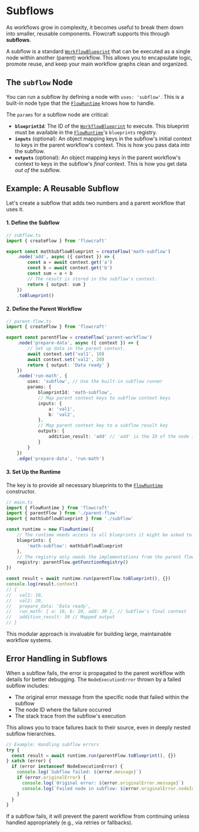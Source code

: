 # Subflows

As workflows grow in complexity, it becomes useful to break them down into smaller, reusable components. Flowcraft supports this through **subflows**.

A subflow is a standard [`WorkflowBlueprint`](/api/flow#workflowblueprint-interface) that can be executed as a single node within another (parent) workflow. This allows you to encapsulate logic, promote reuse, and keep your main workflow graphs clean and organized.

## The `subflow` Node

You can run a subflow by defining a node with `uses: 'subflow'`. This is a built-in node type that the [`FlowRuntime`](/api/runtime#flowruntime-class) knows how to handle.

The `params` for a subflow node are critical:
-   **`blueprintId`**: The ID of the [`WorkflowBlueprint`](/api/flow#workflowblueprint-interface) to execute. This blueprint must be available in the [`FlowRuntime`](/api/runtime#flowruntime-class)'s `blueprints` registry.
-   **`inputs`** (optional): An object mapping keys in the subflow's initial context to keys in the parent workflow's context. This is how you pass data *into* the subflow.
-   **`outputs`** (optional): An object mapping keys in the parent workflow's context to keys in the subflow's *final* context. This is how you get data *out of* the subflow.

## Example: A Reusable Subflow

Let's create a subflow that adds two numbers and a parent workflow that uses it.

#### 1. Define the Subflow

```typescript
// subflow.ts
import { createFlow } from 'flowcraft'

export const mathSubflowBlueprint = createFlow('math-subflow')
	.node('add', async ({ context }) => {
		const a = await context.get('a')
		const b = await context.get('b')
		const sum = a + b
		// The result is stored in the subflow's context.
		return { output: sum }
	})
	.toBlueprint()
```

#### 2. Define the Parent Workflow

```typescript
// parent-flow.ts
import { createFlow } from 'flowcraft'

export const parentFlow = createFlow('parent-workflow')
	.node('prepare-data', async ({ context }) => {
		// Set up data in the parent context.
		await context.set('val1', 10)
		await context.set('val2', 20)
		return { output: 'Data ready' }
	})
	.node('run-math', {
		uses: 'subflow', // Use the built-in subflow runner
		params: {
			blueprintId: 'math-subflow',
			// Map parent context keys to subflow context keys
			inputs: {
				a: 'val1',
				b: 'val2',
			},
			// Map parent context key to a subflow result key
			outputs: {
				addition_result: 'add' // 'add' is the ID of the node in the subflow
			}
		}
	})
	.edge('prepare-data', 'run-math')
```

#### 3. Set Up the Runtime

The key is to provide all necessary blueprints to the [`FlowRuntime`](/api/runtime#flowruntime-class) constructor.

```typescript
// main.ts
import { FlowRuntime } from 'flowcraft'
import { parentFlow } from './parent-flow'
import { mathSubflowBlueprint } from './subflow'

const runtime = new FlowRuntime({
	// The runtime needs access to all blueprints it might be asked to run.
	blueprints: {
		'math-subflow': mathSubflowBlueprint
	},
	// The registry only needs the implementations from the parent flow.
	registry: parentFlow.getFunctionRegistry()
})

const result = await runtime.run(parentFlow.toBlueprint(), {})
console.log(result.context)
// {
//   val1: 10,
//   val2: 20,
//   prepare_data: 'Data ready',
//   run_math: { a: 10, b: 20, add: 30 }, // Subflow's final context
//   addition_result: 30 // Mapped output
// }
```

This modular approach is invaluable for building large, maintainable workflow systems.

## Error Handling in Subflows

When a subflow fails, the error is propagated to the parent workflow with details for better debugging. The `NodeExecutionError` thrown by a failed subflow includes:

- The original error message from the specific node that failed within the subflow
- The node ID where the failure occurred
- The stack trace from the subflow's execution

This allows you to trace failures back to their source, even in deeply nested subflow hierarchies.

```typescript
// Example: Handling subflow errors
try {
  const result = await runtime.run(parentFlow.toBlueprint(), {})
} catch (error) {
  if (error instanceof NodeExecutionError) {
    console.log(`Subflow failed: ${error.message}`)
    if (error.originalError) {
      console.log(`Original error: ${error.originalError.message}`)
      console.log(`Failed node in subflow: ${error.originalError.nodeId}`)
    }
  }
}
```

If a subflow fails, it will prevent the parent workflow from continuing unless handled appropriately (e.g., via retries or fallbacks).
